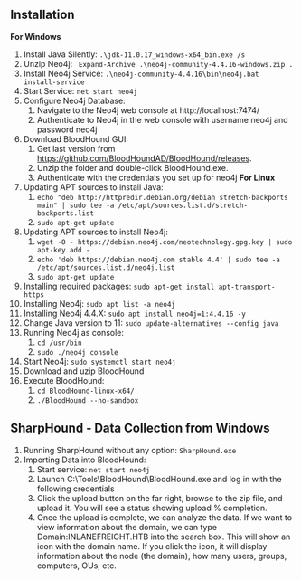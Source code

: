 ## **Installation**
**For Windows**
1. Install Java Silently: `.\jdk-11.0.17_windows-x64_bin.exe /s`
2. Unzip Neo4j: ` Expand-Archive .\neo4j-community-4.4.16-windows.zip .`
3. Install Neo4j Service: `.\neo4j-community-4.4.16\bin\neo4j.bat install-service`
4. Start Service: `net start neo4j`
5. Configure Neo4j Database:
    1. Navigate to the Neo4j web console at http://localhost:7474/
    2. Authenticate to Neo4j in the web console with username neo4j and password neo4j
6. Download BloodHound GUI:
    1. Get last version from https://github.com/BloodHoundAD/BloodHound/releases.
    2. Unzip the folder and double-click BloodHound.exe.
    3. Authenticate with the credentials you set up for neo4j
**For Linux**
1. Updating APT sources to install Java:
    1. `echo "deb http://httpredir.debian.org/debian stretch-backports main" | sudo tee -a /etc/apt/sources.list.d/stretch-backports.list`
    2. `sudo apt-get update`
2. Updating APT sources to install Neo4j:
    1. `wget -O - https://debian.neo4j.com/neotechnology.gpg.key | sudo apt-key add -`
    2. `echo 'deb https://debian.neo4j.com stable 4.4' | sudo tee -a /etc/apt/sources.list.d/neo4j.list`
    3. `sudo apt-get update`
3. Installing required packages: `sudo apt-get install apt-transport-https`
4. Installing Neo4j: `sudo apt list -a neo4j `
5. Installing Neo4j 4.4.X: `sudo apt install neo4j=1:4.4.16 -y`
6. Change Java version to 11: `sudo update-alternatives --config java`
7. Running Neo4j as console:
    1. `cd /usr/bin`
    2. `sudo ./neo4j console`
8. Start Neo4j: `sudo systemctl start neo4j`
9. Download and uzip BloodHound
10. Execute BloodHound:
    1. `cd BloodHound-linux-x64/`
    2. `./BloodHound --no-sandbox`
## **SharpHound - Data Collection from Windows**
1. Running SharpHound without any option: `SharpHound.exe`
2. Importing Data into BloodHound:
    1. Start service: `net start neo4j`
    2. Launch C:\Tools\BloodHound\BloodHound.exe and log in with the following credentials
    3. Click the upload button on the far right, browse to the zip file, and upload it. You will see a status showing upload % completion.
    4. Once the upload is complete, we can analyze the data. If we want to view information about the domain, we can type Domain:INLANEFREIGHT.HTB into the search box. This will show an icon with the domain name. If you click the icon, it will display information about the node (the domain), how many users, groups, computers, OUs, etc.